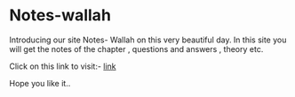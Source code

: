 # Notes-wallah
Introducing our site Notes- Wallah on this very beautiful day.
In this site you will get the notes of the chapter , questions and answers , theory etc.

Click on this link to visit:-
[link](https://notes-wallah.onrender.com)


Hope you like it..

